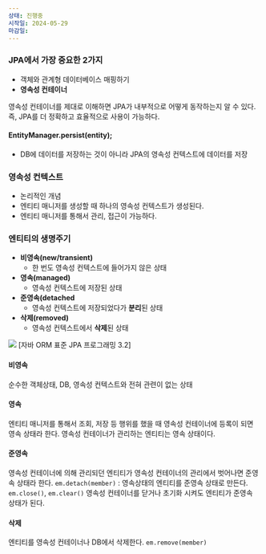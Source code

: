 ```yaml
---
상태: 진행중
시작일: 2024-05-29
마감일:
---
```

### JPA에서 가장 중요한 2가지
- 객체와 관계형 데이터베이스 매핑하기
- **영속성 컨테이너**

영속성 컨테이너를 제대로 이해하면 JPA가 내부적으로 어떻게 동작하는지 알 수 있다. 즉, JPA를 더 정확하고 효율적으로 사용이 가능하다.

#### **EntityManager.persist(entity);** 
- DB에 데이터를 저장하는 것이 아니라 JPA의 영속성 컨텍스트에 데이터를 저장

### 영속성 컨텍스트
- 논리적인 개념
- 엔티티 매니저를 생성할 때 하나의 영속성 컨텍스트가 생성된다.
- 엔티티 매니저를 통해서 관리, 접근이 가능하다.

### 엔티티의 생명주기
- **비영속(new/transient)**
	- 한 번도 영속성 컨텍스트에 들어가지 않은 상태
- **영속(managed)**
	- 영속성 컨텍스트에 저장된 상태
- **준영속(detached**
	- 영속성 컨텍스트에 저장되었다가 **분리**된 상태
- **삭제(removed)**
	- 영속성 컨텍스트에서 **삭제**된 상태
	
![](https://i.imgur.com/f4GuphH.png)
[자바 ORM 표준 JPA 프로그래밍 3.2]

#### 비영속
순수한 객체상태, DB, 영속성 컨텍스트와 전혀 관련이 없는 상태

#### 영속
엔티티 매니저를 통해서 조회, 저장 등 행위를 했을 때 영속성 컨테이너에 등록이 되면 영속 상태라 한다. 영속성 컨테이너가 관리하는 엔티티는 영속 상태이다.

#### 준영속
영속성 컨테이너에 의해 관리되던 엔티티가 영속성 컨테이너의 관리에서 벗어나면 준영속 상태라 한다.
`em.detach(member)` :  영속상태의 엔티티를 준영속 상태로 만든다.
`em.close()`, `em.clear()` 영속성 컨테이너를 닫거나 초기화 시켜도 엔티티가 준영속 상태가 된다.

#### 삭제
엔티티를 영속성 컨테이너나 DB에서 삭제한다.
`em.remove(member)`

